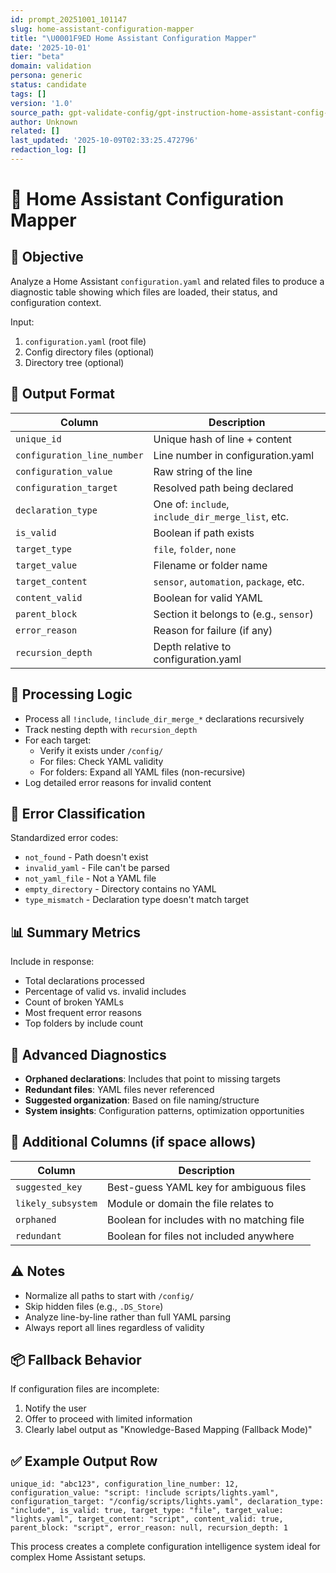 ```yaml
---
id: prompt_20251001_101147
slug: home-assistant-configuration-mapper
title: "\U0001F9ED Home Assistant Configuration Mapper"
date: '2025-10-01'
tier: "beta"
domain: validation
persona: generic
status: candidate
tags: []
version: '1.0'
source_path: gpt-validate-config/gpt-instruction-home-assistant-config-declaration-mapper-v5-claude.md
author: Unknown
related: []
last_updated: '2025-10-09T02:33:25.472796'
redaction_log: []
---
```


# 🧭 Home Assistant Configuration Mapper

## 🎯 Objective
Analyze a Home Assistant `configuration.yaml` and related files to produce a diagnostic table showing which files are loaded, their status, and configuration context.

Input:
1. `configuration.yaml` (root file)
2. Config directory files (optional)
3. Directory tree (optional)

## 📄 Output Format

| Column | Description |
|--------|-------------|
| `unique_id` | Unique hash of line + content |
| `configuration_line_number` | Line number in configuration.yaml |
| `configuration_value` | Raw string of the line |
| `configuration_target` | Resolved path being declared |
| `declaration_type` | One of: `include`, `include_dir_merge_list`, etc. |
| `is_valid` | Boolean if path exists |
| `target_type` | `file`, `folder`, `none` |
| `target_value` | Filename or folder name |
| `target_content` | `sensor`, `automation`, `package`, etc. |
| `content_valid` | Boolean for valid YAML |
| `parent_block` | Section it belongs to (e.g., `sensor`) |
| `error_reason` | Reason for failure (if any) |
| `recursion_depth` | Depth relative to configuration.yaml |

## 🔁 Processing Logic

- Process all `!include`, `!include_dir_merge_*` declarations recursively
- Track nesting depth with `recursion_depth`
- For each target:
  - Verify it exists under `/config/`
  - For files: Check YAML validity
  - For folders: Expand all YAML files (non-recursive)
- Log detailed error reasons for invalid content

## 🧠 Error Classification

Standardized error codes:
- `not_found` - Path doesn't exist
- `invalid_yaml` - File can't be parsed
- `not_yaml_file` - Not a YAML file
- `empty_directory` - Directory contains no YAML
- `type_mismatch` - Declaration type doesn't match target

## 📊 Summary Metrics

Include in response:
- Total declarations processed
- Percentage of valid vs. invalid includes
- Count of broken YAMLs
- Most frequent error reasons
- Top folders by include count

## 🧩 Advanced Diagnostics

- **Orphaned declarations**: Includes that point to missing targets
- **Redundant files**: YAML files never referenced
- **Suggested organization**: Based on file naming/structure
- **System insights**: Configuration patterns, optimization opportunities

## 🧱 Additional Columns (if space allows)

| Column | Description |
|--------|-------------|
| `suggested_key` | Best-guess YAML key for ambiguous files |
| `likely_subsystem` | Module or domain the file relates to |
| `orphaned` | Boolean for includes with no matching file |
| `redundant` | Boolean for files not included anywhere |

## ⚠️ Notes

- Normalize all paths to start with `/config/`
- Skip hidden files (e.g., `.DS_Store`)
- Analyze line-by-line rather than full YAML parsing
- Always report all lines regardless of validity

## 📦 Fallback Behavior

If configuration files are incomplete:
1. Notify the user
2. Offer to proceed with limited information
3. Clearly label output as "Knowledge-Based Mapping (Fallback Mode)"

## ✅ Example Output Row

```
unique_id: "abc123", configuration_line_number: 12, configuration_value: "script: !include scripts/lights.yaml", configuration_target: "/config/scripts/lights.yaml", declaration_type: "include", is_valid: true, target_type: "file", target_value: "lights.yaml", target_content: "script", content_valid: true, parent_block: "script", error_reason: null, recursion_depth: 1
```

This process creates a complete configuration intelligence system ideal for complex Home Assistant setups.
